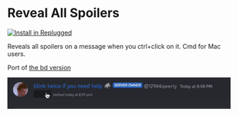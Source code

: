 # Reveal All Spoilers

[![Install in Replugged](https://img.shields.io/badge/-Install%20in%20Replugged-blue?style=for-the-badge&logo=none)](https://replugged.dev/install?identifier=dev.kingfish.RevealAllSpoilers)

Reveals all spoilers on a message when you ctrl+click on it. Cmd for Mac users.

Port of [the bd version](https://betterdiscord.app/plugin/RevealAllSpoilers)

![reveal all spoilers preview](/plugins/reveal-all-spoilers/assets/reveal.gif)
